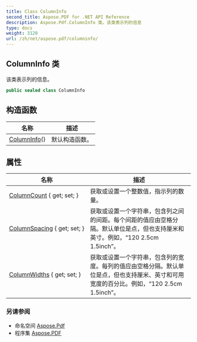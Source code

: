 ```yaml
---
title: Class ColumnInfo
second_title: Aspose.PDF for .NET API Reference
description: Aspose.Pdf.ColumnInfo 类。该类表示列的信息
type: docs
weight: 3120
url: /zh/net/aspose.pdf/columninfo/
---
```

## ColumnInfo 类

该类表示列的信息。

```csharp
public sealed class ColumnInfo
```

## 构造函数

| 名称 | 描述 |
| --- | --- |
| [ColumnInfo](columninfo/)() | 默认构造函数。 |

## 属性

| 名称 | 描述 |
| --- | --- |
| [ColumnCount](../../aspose.pdf/columninfo/columncount/) { get; set; } | 获取或设置一个整数值，指示列的数量。 |
| [ColumnSpacing](../../aspose.pdf/columninfo/columnspacing/) { get; set; } | 获取或设置一个字符串，包含列之间的间距。每个间距的值应由空格分隔。默认单位是点，但也支持厘米和英寸。例如，“120 2.5cm 1.5inch”。 |
| [ColumnWidths](../../aspose.pdf/columninfo/columnwidths/) { get; set; } | 获取或设置一个字符串，包含列的宽度。每列的值应由空格分隔。默认单位是点，但也支持厘米、英寸和可用宽度的百分比。例如，“120 2.5cm 1.5inch”。 |

### 另请参阅

* 命名空间 [Aspose.Pdf](../../aspose.pdf/)
* 程序集 [Aspose.PDF](../../)